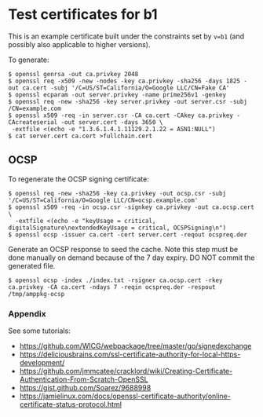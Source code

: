 # Test certificates for b1

This is an example certificate built under the constraints set by `v=b1` (and
possibly also applicable to higher versions).

To generate:

```
$ openssl genrsa -out ca.privkey 2048
$ openssl req -x509 -new -nodes -key ca.privkey -sha256 -days 1825 -out ca.cert -subj '/C=US/ST=California/O=Google LLC/CN=Fake CA'
$ openssl ecparam -out server.privkey -name prime256v1 -genkey
$ openssl req -new -sha256 -key server.privkey -out server.csr -subj /CN=example.com
$ openssl x509 -req -in server.csr -CA ca.cert -CAkey ca.privkey -CAcreateserial -out server.cert -days 3650 \
 -extfile <(echo -e "1.3.6.1.4.1.11129.2.1.22 = ASN1:NULL")
$ cat server.cert ca.cert >fullchain.cert
```

## OCSP

To regenerate the OCSP signing certificate:

```
$ openssl req -new -sha256 -key ca.privkey -out ocsp.csr -subj '/C=US/ST=California/O=Google LLC/CN=ocsp.example.com'
$ openssl x509 -req -in ocsp.csr -signkey ca.privkey -out ca.ocsp.cert \
  -extfile <(echo -e "keyUsage = critical, digitalSignature\nextendedKeyUsage = critical, OCSPSigning\n")
$ openssl ocsp -issuer ca.cert -cert server.cert -reqout ocspreq.der

```

Generate an OCSP response to seed the cache. Note this step must be done
manually on demand because of the 7 day expiry. DO NOT commit the generated
file.


```
$ openssl ocsp -index ./index.txt -rsigner ca.ocsp.cert -rkey ca.privkey -CA ca.cert -ndays 7 -reqin ocspreq.der -respout /tmp/amppkg-ocsp
```


### Appendix

<!--
TODO(twifkak): Update this to add CanSignHttpExchanges extension.
TODO(twifkak): Update this to add AIA for OCSP.
https://www.feistyduck.com/library/openssl-cookbook/online/ch-openssl.html
https://github.com/grimm-co/GOCSP-responder
https://github.com/OpenVPN/easy-rsa
https://gist.github.com/NoMan2000/06fffaca2ea710175cbcdd1a933c44af
-->

See some tutorials:
 - https://github.com/WICG/webpackage/tree/master/go/signedexchange
 - https://deliciousbrains.com/ssl-certificate-authority-for-local-https-development/
 - https://github.com/jmmcatee/cracklord/wiki/Creating-Certificate-Authentication-From-Scratch-OpenSSL
 - https://gist.github.com/Soarez/9688998
 - https://jamielinux.com/docs/openssl-certificate-authority/online-certificate-status-protocol.html
